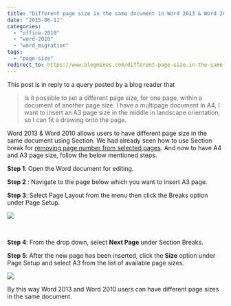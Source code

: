 ```yaml
---
title: "Different page size in the same document in Word 2013 & Word 2010"
date: "2015-06-11"
categories: 
  - "office-2010"
  - "word-2010"
  - "word_migration"
tags: 
  - "page-size"
redirect_to: https://www.blogmines.com/different-page-size-in-the-same-document-in-word-2013-word-2010/
---
```


This post is in reply to a query posted by a blog reader that

> Is it possible to set a different page size, for one page, within a document of another page size. I have a multipage document in A4, I want to insert an A3 page size in the middle in landscape orientation, so I can fit a drawing onto the page.

Word 2013 & Word 2010 allows users to have different page size in the same document using Section. We had already seen how to use Section break for [removing page number from selected pages](http://blogmines.com/blog/2012/03/29/remove-page-number-from-selected-pages-in-word-2010/). And now to have A4 and A3 page size, follow the below mentioned steps.

**Step 1**: Open the Word document for editing.

**Step 2** : Navigate to the page below which you want to insert A3 page.

**Step 3**: Select Page Layout from the menu then click the Breaks option under Page Setup.

![](http://secureservercdn.net/45.40.144.200/bpm.c63.myftpupload.com/wp-content/uploads/2019/06/screenshot.png?time=1560269684)

 

**Step 4**: From the drop down, select **Next Page** under Section Breaks.

**Step 5**: After the new page has been inserted, click the **Size** option under Page Setup and select A3 from the list of available page sizes.

![](http://secureservercdn.net/45.40.144.200/bpm.c63.myftpupload.com/wp-content/uploads/2019/06/screenshot2.png?time=1560269176)

By this way Word 2013 and Word 2010 users can have different page sizes in the same document.
